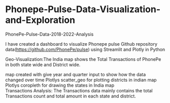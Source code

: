 # Phonepe-Pulse-Data-Visualization-and-Exploration

PhonePe-Pulse-Data-2018-2022-Analysis

I have created a dashboard to visualize Phonepe pulse Github repository data(https://github.com/PhonePe/pulse) using Streamlit and Plotly in Python

Geo-Visualization:The India map shows the Total Transactions of PhonePe in both state wide and District wide.

map created with  give year and quarter input to show how the data changed over time
Plotlys scatter_geo for plotting districts in indian map
Plotlys coropleth for drawing the states in India map    
Transactions Analysis: The Transactions data mainly contains the total Transactions count and total amount in each state and district.
